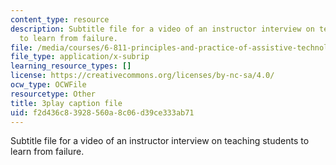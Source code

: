 ```yaml
---
content_type: resource
description: Subtitle file for a video of an instructor interview on teaching students
  to learn from failure.
file: /media/courses/6-811-principles-and-practice-of-assistive-technology-fall-2014/f2d436c83928560a8c06d39ce333ab71_UswuSLKQVK4.vtt
file_type: application/x-subrip
learning_resource_types: []
license: https://creativecommons.org/licenses/by-nc-sa/4.0/
ocw_type: OCWFile
resourcetype: Other
title: 3play caption file
uid: f2d436c8-3928-560a-8c06-d39ce333ab71
---
```

Subtitle file for a video of an instructor interview on teaching students to learn from failure.